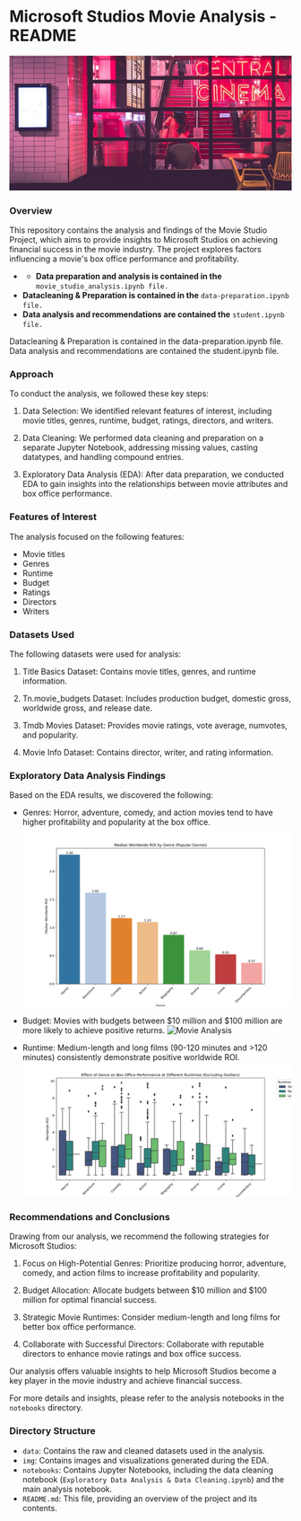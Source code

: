 # Microsoft Studios Movie Analysis - README

![Movie Analysis](./img/title_img.png)


### Overview

This repository contains the analysis and findings of the Movie Studio Project, which aims to provide insights to Microsoft Studios on achieving financial success in the movie industry. The project explores factors influencing a movie's box office performance and profitability.

- - **Data preparation and analysis is contained in the** `movie_studio_analysis.ipynb file.`
- **Datacleaning & Preparation is contained in the** `data-preparation.ipynb file.`
- **Data analysis and recommendations are contained the** `student.ipynb file.`

Datacleaning & Preparation is contained in the data-preparation.ipynb file.
Data analysis and recommendations are contained the student.ipynb file.

### Approach

To conduct the analysis, we followed these key steps:

1. Data Selection: We identified relevant features of interest, including movie titles, genres, runtime, budget, ratings, directors, and writers.

2. Data Cleaning: We performed data cleaning and preparation on a separate Jupyter Notebook, addressing missing values, casting datatypes, and handling compound entries.

3. Exploratory Data Analysis (EDA): After data preparation, we conducted EDA to gain insights into the relationships between movie attributes and box office performance.

### Features of Interest

The analysis focused on the following features:

- Movie titles
- Genres
- Runtime
- Budget
- Ratings
- Directors
- Writers

### Datasets Used

The following datasets were used for analysis:

1. Title Basics Dataset: Contains movie titles, genres, and runtime information.

2. Tn.movie_budgets Dataset: Includes production budget, domestic gross, worldwide gross, and release date.

3. Tmdb Movies Dataset: Provides movie ratings, vote average, numvotes, and popularity.

4. Movie Info Dataset: Contains director, writer, and rating information.

### Exploratory Data Analysis Findings

Based on the EDA results, we discovered the following:

- Genres: Horror, adventure, comedy, and action movies tend to have higher profitability and popularity at the box office.
  ![Movie Analysis](./img/roi_genre_bar.png)

- Budget: Movies with budgets between $10 million and $100 million are more likely to achieve positive returns.
  ![Movie Analysis](./img/roi_budget_barr.png)

- Runtime: Medium-length and long films (90-120 minutes and >120 minutes) consistently demonstrate positive worldwide ROI.
  ![Movie Analysis](./img/roi_runtime_genre_box.png)

### Recommendations and Conclusions

Drawing from our analysis, we recommend the following strategies for Microsoft Studios:

1. Focus on High-Potential Genres: Prioritize producing horror, adventure, comedy, and action films to increase profitability and popularity.

2. Budget Allocation: Allocate budgets between $10 million and $100 million for optimal financial success.

3. Strategic Movie Runtimes: Consider medium-length and long films for better box office performance.

4. Collaborate with Successful Directors: Collaborate with reputable directors to enhance movie ratings and box office success.

Our analysis offers valuable insights to help Microsoft Studios become a key player in the movie industry and achieve financial success.

For more details and insights, please refer to the analysis notebooks in the `notebooks` directory.

### Directory Structure

- `data`: Contains the raw and cleaned datasets used in the analysis.
- `img`: Contains images and visualizations generated during the EDA.
- `notebooks`: Contains Jupyter Notebooks, including the data cleaning notebook (`Exploratory Data Analysis & Data Cleaning.ipynb`) and the main analysis notebook.
- `README.md`: This file, providing an overview of the project and its contents.


